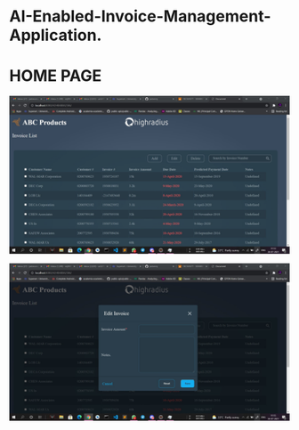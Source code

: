 # AI-Enabled-Invoice-Management-Application.
# HOME PAGE
![First Page.jpg](https://github.com/jadonmj/AI-Enabled-Invoice-Management-Application./blob/main/First%20Page.jpg)


![Edit button.jpg](https://github.com/jadonmj/AI-Enabled-Invoice-Management-Application./blob/main/Edit%20button.jpg)
